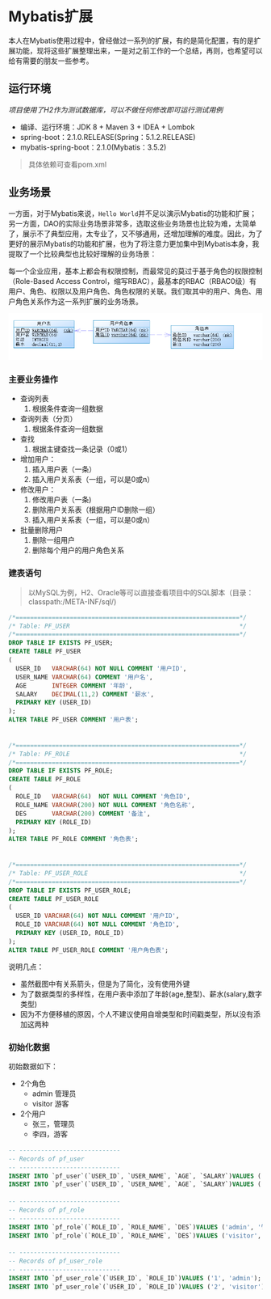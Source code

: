 # Mybatis扩展

本人在Mybatis使用过程中，曾经做过一系列的扩展，有的是简化配置，有的是扩展功能，现将这些扩展整理出来，一是对之前工作的一个总结，再则，也希望可以给有需要的朋友一些参考。

## 运行环境

*项目使用了H2作为测试数据库，可以不做任何修改即可运行测试用例*

* 编译、运行环境：JDK 8 + Maven 3 + IDEA + Lombok
* spring-boot：2.1.0.RELEASE(Spring：5.1.2.RELEASE)
* mybatis-spring-boot：2.1.0(Mybatis：3.5.2)
> 具体依赖可查看pom.xml

## 业务场景

一方面，对于Mybatis来说，`Hello World`并不足以演示Mybatis的功能和扩展；另一方面，DAO的实际业务场景非常多，选取这些业务场景也比较为难，太简单了，展示不了典型应用，太专业了，又不够通用，还增加理解的难度。因此，为了更好的展示Mybatis的功能和扩展，也为了将注意力更加集中到Mybatis本身，我提取了一个比较典型也比较好理解的业务场景：

每一个企业应用，基本上都会有权限控制，而最常见的莫过于基于角色的权限控制（Role-Based Access Control，缩写RBAC），最基本的RBAC（RBAC0级）有用户、角色、权限以及用户角色、角色权限的关联。我们取其中的用户、角色、用户角色关系作为这一系列扩展的业务场景。

![](assets/scene.png)

### 主要业务操作

* 查询列表
   1. 根据条件查询一组数据
* 查询列表（分页）
   1. 根据条件查询一组数据
* 查找
   1. 根据主键查找一条记录（0或1）   
* 增加用户：
   1. 插入用户表（一条）
   1. 插入用户关系表（一组，可以是0或n）
* 修改用户：
   1. 修改用户表（一条)
   1. 删除用户关系表（根据用户ID删除一组）
   1. 插入用户关系表（一组，可以是0或n）
* 批量删除用户
   1. 删除一组用户
   1. 删除每个用户的用户角色关系

### 建表语句
> 以MySQL为例，H2、Oracle等可以直接查看项目中的SQL脚本（目录：classpath:/META-INF/sql/)
```sql
/*==============================================================*/
/* Table: PF_USER                                               */
/*==============================================================*/
DROP TABLE IF EXISTS PF_USER;
CREATE TABLE PF_USER
(
  USER_ID   VARCHAR(64) NOT NULL COMMENT '用户ID',
  USER_NAME VARCHAR(64) COMMENT '用户名',
  AGE       INTEGER COMMENT '年龄',
  SALARY    DECIMAL(11,2) COMMENT '薪水',
  PRIMARY KEY (USER_ID)
);
ALTER TABLE PF_USER COMMENT '用户表';


/*==============================================================*/
/* Table: PF_ROLE                                               */
/*==============================================================*/
DROP TABLE IF EXISTS PF_ROLE;
CREATE TABLE PF_ROLE
(
  ROLE_ID   VARCHAR(64)  NOT NULL COMMENT '角色ID',
  ROLE_NAME VARCHAR(200) NOT NULL COMMENT '角色名称',
  DES       VARCHAR(200) COMMENT '备注',
  PRIMARY KEY (ROLE_ID)
);
ALTER TABLE PF_ROLE COMMENT '角色表';


/*==============================================================*/
/* Table: PF_USER_ROLE                                          */
/*==============================================================*/
DROP TABLE IF EXISTS PF_USER_ROLE;
CREATE TABLE PF_USER_ROLE
(
  USER_ID VARCHAR(64) NOT NULL COMMENT '用户ID',
  ROLE_ID VARCHAR(64) NOT NULL COMMENT '角色ID',
  PRIMARY KEY (USER_ID, ROLE_ID)
);
ALTER TABLE PF_USER_ROLE COMMENT '用户角色表';
```

说明几点：
* 虽然截图中有关系箭头，但是为了简化，没有使用外键
* 为了数据类型的多样性，在用户表中添加了年龄(age,整型)、薪水(salary,数字类型)
* 因为不方便移植的原因，个人不建议使用自增类型和时间戳类型，所以没有添加这两种

### 初始化数据

初始数据如下：
* 2个角色
   * admin 管理员
   * visitor 游客
* 2个用户
   * 张三，管理员
   * 李四，游客
```sql
-- ----------------------------
-- Records of pf_user
-- ----------------------------
INSERT INTO `pf_user`(`USER_ID`, `USER_NAME`, `AGE`, `SALARY`)VALUES ('1', '张三', 35, 50000.00);
INSERT INTO `pf_user`(`USER_ID`, `USER_NAME`, `AGE`, `SALARY`)VALUES ('2', '李四', 26, 20000.00);

-- ----------------------------
-- Records of pf_role
-- ----------------------------
INSERT INTO `pf_role`(`ROLE_ID`, `ROLE_NAME`, `DES`)VALUES ('admin', '管理员', '拥有最大权限');
INSERT INTO `pf_role`(`ROLE_ID`, `ROLE_NAME`, `DES`)VALUES ('visitor', '游客', '最低权限');

-- ----------------------------
-- Records of pf_user_role
-- ----------------------------
INSERT INTO `pf_user_role`(`USER_ID`, `ROLE_ID`)VALUES ('1', 'admin');
INSERT INTO `pf_user_role`(`USER_ID`, `ROLE_ID`)VALUES ('2', 'visitor');
```
